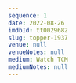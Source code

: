 ```yaml
---
sequence: 1
date: 2022-08-26
imdbId: tt0029682
slug: topper-1937
venue: null
venueNotes: null
medium: Watch TCM
mediumNotes: null
---
```


